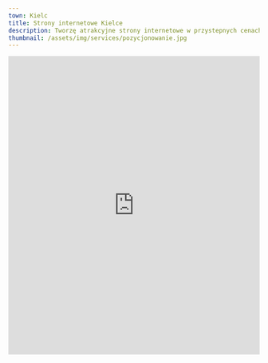 ```yaml
---
town: Kielc
title: Strony internetowe Kielce
description: Tworzę atrakcyjne strony internetowe w przystepnych cenach dla firm z Kielc. Zadzwoń do mnie +48 788 660 190
thumbnail: /assets/img/services/pozycjonowanie.jpg
---
```


<iframe src="https://www.google.com/maps/embed?pb=!1m18!1m12!1m3!1d80600.33566382734!2d20.533241391009692!3d50.854119363124155!2m3!1f0!2f0!3f0!3m2!1i1024!2i768!4f13.1!3m3!1m2!1s0x47178818af891105%3A0x5025d8b8c0cdcdf3!2sKielce!5e0!3m2!1spl!2spl!4v1682840304584!5m2!1spl!2spl" width="100%" height="600" style="border:0;" allowfullscreen="" loading="lazy" referrerpolicy="no-referrer-when-downgrade"></iframe>
